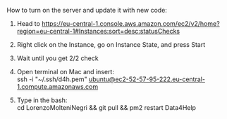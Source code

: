 How to turn on the server and update it with new code:

1) Head to https://eu-central-1.console.aws.amazon.com/ec2/v2/home?region=eu-central-1#Instances:sort=desc:statusChecks

2) Right click on the Instance, go on Instance State, and press Start

3) Wait until you get 2/2 check

4) Open terminal on Mac and insert:  
ssh -i "~/.ssh/d4h.pem" ubuntu@ec2-52-57-95-222.eu-central-1.compute.amazonaws.com

5) Type in the bash:  
cd LorenzoMolteniNegri && git pull && pm2 restart Data4Help